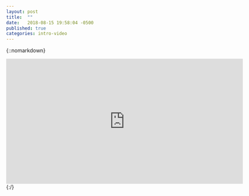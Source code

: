 ```yaml
---
layout: post
title:  ""
date:   2018-08-15 19:58:04 -0500
published: true
categories: intro-video
---
```

{::nomarkdown}  
<iframe src="https://player.vimeo.com/video/286412817" width="640" height="338" frameborder="0" autoplay="autoplay" webkitallowfullscreen mozallowfullscreen allowfullscreen></iframe>
{:/}  

<!--more-->
